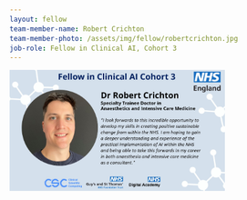 ```yaml
---
layout: fellow
team-member-name: Robert Crichton
team-member-photo: /assets/img/fellow/robertcrichton.jpg
job-role: Fellow in Clinical AI, Cohort 3
---
```

<img src="/assets/img/fellow/card/RCquote.jpg" alt="Alt text" style="width:75%;">
